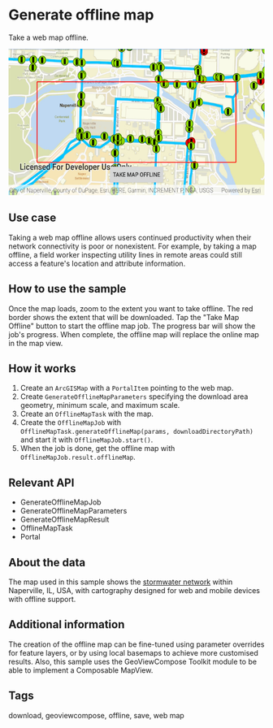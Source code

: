 # Generate offline map

Take a web map offline.

![Image of Generate Offline Map](generate-offline-map.png)

## Use case

Taking a web map offline allows users continued productivity when their network connectivity is poor
or nonexistent. For example, by taking a map offline, a field worker inspecting utility lines in
remote areas could still access a feature's location and attribute information.

## How to use the sample

Once the map loads, zoom to the extent you want to take offline. The red border shows the extent
that will be downloaded. Tap the "Take Map Offline" button to start the offline map job. The
progress bar will show the job's progress. When complete, the offline map will replace the online
map in the map view.

## How it works

1. Create an `ArcGISMap` with a `PortalItem` pointing to the web map.
2. Create `GenerateOfflineMapParameters` specifying the download area geometry, minimum scale, and
   maximum scale.
3. Create an `OfflineMapTask` with the map.
4. Create the `OfflineMapJob`
   with `OfflineMapTask.generateOfflineMap(params, downloadDirectoryPath)` and start it
   with `OfflineMapJob.start()`.
5. When the job is done, get the offline map with `OfflineMapJob.result.offlineMap`.

## Relevant API

* GenerateOfflineMapJob
* GenerateOfflineMapParameters
* GenerateOfflineMapResult
* OfflineMapTask
* Portal

## About the data

The map used in this sample shows
the [stormwater network](https://arcgisruntime.maps.arcgis.com/home/item.html?id=acc027394bc84c2fb04d1ed317aac674)
within Naperville, IL, USA, with cartography designed for web and mobile devices with offline
support.

## Additional information

The creation of the offline map can be fine-tuned using parameter overrides for feature layers, or
by using local basemaps to achieve more customised results. Also, this sample uses the
GeoViewCompose Toolkit module to be able to implement a Composable MapView.

## Tags

download, geoviewcompose, offline, save, web map
